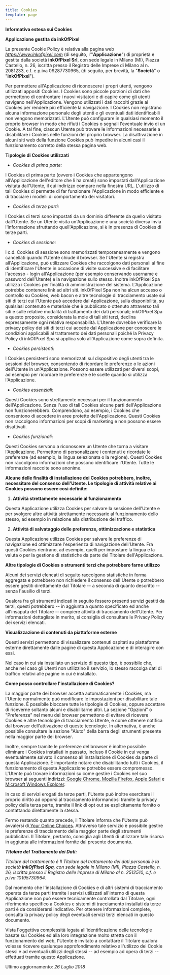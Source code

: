 ```yaml
---
title: Cookies
template: page
---
```


**Informativa estesa sui Cookies**

**Applicazione gestita da inkOfPixel**

La presente Cookie Policy è relativa alla pagina web _https://www.inkofpixel.com_ (di seguito, l'"**Applicazione**") di proprietà e gestita dalla società **inkOfPixel Srl**, con sede legale in Milano (MI), Piazza Castello, n. 26, iscritta presso il Registro delle Imprese di Milano al n. 2081233, c.f. e p.iva 09287730965, (di seguito, per brevità, la "**Società**" o "**inkOfPixel**").

Per permettere all'Applicazione di riconoscere i propri utenti, vengono utilizzati appositi Cookies. I Cookies sono piccole porzioni di dati che permettono di confrontare i nuovi visitatori e di capire come gli utenti navigano nell'Applicazione. Vengono utilizzati i dati raccolti grazie ai Cookies per rendere più efficiente la navigazione. I Cookies non registrano alcuna informazione personale degli utenti e gli eventuali dati identificabili non vengono memorizzati. L'Utente può configurare in qualsiasi momento il proprio browser in modo che rifiuti i Cookies o segnali l'eventuale invio di un Cookie. A tal fine, ciascun Utente può trovare le informazioni necessarie a disabilitare i Cookies nelle funzioni del proprio browser. La disattivazione in alcuni siti web della funzione Cookies può impedire in alcuni casi il funzionamento corretto della stessa pagina web.

**Tipologie di Cookies utilizzati**

* _Cookies di prima parte:_

I Cookies di prima parte (ovvero i Cookies che appartengono all'Applicazione dell'editore che li ha creati) sono impostati dall'Applicazione visitata dall'Utente, il cui indirizzo compare nella finestra URL. L'utilizzo di tali Cookies ci permette di far funzionare l'Applicazione in modo efficiente e di tracciare i modelli di comportamento dei visitatori.

* _Cookies di terze parti:_

I Cookies di terzi sono impostati da un dominio differente da quello visitato dall'Utente. Se un Utente visita un'Applicazione e una società diversa invia l'informazione sfruttando quell'Applicazione, si è in presenza di Cookies di terze parti.

* _Cookies di sessione:_

I c.d. Cookies di sessione sono memorizzati temporaneamente e vengono cancellati quando l'Utente chiude il browser. Se l'Utente si registra all'Applicazione, può utilizzare Cookies che raccolgono dati personali al fine di identificare l'Utente in occasione di visite successive e di facilitare l'accesso - login all'Applicazione (per esempio conservando username e password dell'Utente) e la navigazione sullo stesso. Inoltre inkOfPixel Spa utilizza i Cookies per finalità di amministrazione del sistema. L'Applicazione potrebbe contenere link ad altri siti. inkOfPixel Spa non ha alcun accesso o controllo su Cookies, web bacon e altre tecnologie di tracciamento usate sui siti di terzi cui l'Utente può accedere dal Applicazione, sulla disponibilità, su qualsiasi contenuto e materiale che è pubblicato o ottenuto attraverso tali siti e sulle relative modalità di trattamento dei dati personali; inkOfPixel Spa a questo proposito, considerata la mole di tali siti terzi, declina espressamente ogni relativa responsabilità. L'Utente dovrebbe verificare la privacy policy dei siti di terzi cui accede dal Applicazione per conoscere le condizioni applicabili al trattamento dei dati personali poiché la Privacy Policy di inkOfPixel Spa si applica solo all'Applicazione come sopra definita.

* _Cookies persistenti:_

I Cookies persistenti sono memorizzati sul dispositivo degli utenti tra le sessioni del browser, consentendo di ricordare le preferenze o le azioni dell'Utente in un'Applicazione. Possono essere utilizzati per diversi scopi, ad esempio per ricordare le preferenze e le scelte quando si utilizza l'Applicazione.

* _Cookies essenziali:_

Questi Cookies sono strettamente necessari per il funzionamento dell'Applicazione. Senza l'uso di tali Cookies alcune parti dell'Applicazione non funzionerebbero. Comprendono, ad esempio, i Cookies che consentono di accedere in aree protette dell'Applicazione. Questi Cookies non raccolgono informazioni per scopi di marketing e non possono essere disattivati.

* _Cookies funzionali:_

Questi Cookies servono a riconoscere un Utente che torna a visitare l'Applicazione. Permettono di personalizzare i contenuti e ricordate le preferenze (ad esempio, la lingua selezionata o la regione). Questi Cookies non raccolgono informazioni che possono identificare l'Utente. Tutte le informazioni raccolte sono anonime.

**Alcune delle finalità di installazione dei Cookies potrebbero, inoltre, necessitare del consenso dell'Utente. Le tipologie di attività relative ai Cookies possono essere così definite:**

1. **Attività strettamente necessarie al funzionamento**

Questa Applicazione utilizza Cookies per salvare la sessione dell'Utente e per svolgere altre attività strettamente necessarie al funzionamento dello stesso, ad esempio in relazione alla distribuzione del traffico.

2. **Attività di salvataggio delle preferenze, ottimizzazione e statistica**

Questa Applicazione utilizza Cookies per salvare le preferenze di navigazione ed ottimizzare l'esperienza di navigazione dell'Utente. Fra questi Cookies rientrano, ad esempio, quelli per impostare la lingua e la valuta o per la gestione di statistiche da parte del Titolare dell'Applicazione.

**Altre tipologie di Cookies o strumenti terzi che potrebbero farne utilizzo**

Alcuni dei servizi elencati di seguito raccolgono statistiche in forma aggregata e potrebbero non richiedere il consenso dell'Utente o potrebbero essere gestiti direttamente dal Titolare -- a seconda di quanto descritto -- senza l'ausilio di terzi.

Qualora fra gli strumenti indicati in seguito fossero presenti servizi gestiti da terzi, questi potrebbero -- in aggiunta a quanto specificato ed anche all'insaputa del Titolare -- compiere attività di tracciamento dell'Utente. Per informazioni dettagliate in merito, si consiglia di consultare le Privacy Policy dei servizi elencati.

**Visualizzazione di contenuti da piattaforme esterne**

Questi servizi permettono di visualizzare contenuti ospitati su piattaforme esterne direttamente dalle pagine di questa Applicazione e di interagire con essi.

Nel caso in cui sia installato un servizio di questo tipo, è possibile che, anche nel caso gli Utenti non utilizzino il servizio, lo stesso raccolga dati di traffico relativi alle pagine in cui è installato.

**Come posso controllare l'installazione di Cookies?**

La maggior parte dei browser accetta automaticamente i Cookies, ma l'Utente normalmente può modificare le impostazioni per disabilitare tale funzione. È possibile bloccare tutte le tipologie di Cookies, oppure accettare di riceverne soltanto alcuni e disabilitarne altri. La sezione "Opzioni" o "Preferenze" nel menu del browser permettono di evitare di ricevere Cookies e altre tecnologie di tracciamento Utente, e come ottenere notifica dal browser dell'attivazione di queste tecnologie. In alternativa, è anche possibile consultare la sezione "Aiuto" della barra degli strumenti presente nella maggior parte dei browser.

Inoltre, sempre tramite le preferenze del browser è inoltre possibile eliminare i Cookies installati in passato, incluso il Cookie in cui venga eventualmente salvato il consenso all'installazione di Cookies da parte di questa Applicazione. È importante notare che disabilitando tutti i Cookies, il funzionamento di questa Applicazione potrebbe essere compromesso. L'Utente può trovare informazioni su come gestire i Cookies nel suo browser ai seguenti indirizzi:[ ](https://support.google.com/chrome/answer/95647?hl=it&p=cpn_cookies)[Google Chrome](https://support.google.com/chrome/answer/95647?hl=it&p=cpn_cookies),[ ](https://support.mozilla.org/it/kb/Attivare%20e%20disattivare%20i%20cookie)[Mozilla Firefox](https://support.mozilla.org/it/kb/Attivare%20e%20disattivare%20i%20cookie),[ ](https://support.apple.com/kb/PH19214?viewlocale=it_IT&locale=en_US)[Apple Safari](https://support.apple.com/kb/PH19214?viewlocale=it_IT&locale=en_US) e[ ](http://windows.microsoft.com/it-it/windows-vista/block-or-allow-cookies)[Microsoft Windows Explorer](http://windows.microsoft.com/it-it/windows-vista/block-or-allow-cookies).

In caso di servizi erogati da terze parti, l'Utente può inoltre esercitare il proprio diritto ad opporsi al tracciamento informandosi tramite la privacy policy della terza parte, tramite il link di opt out se esplicitamente fornito o contattando direttamente la stessa.

Fermo restando quanto precede, il Titolare informa che l'Utente può avvalersi di[ ](http://www.youronlinechoices.com/)[Your Online Choices](http://www.youronlinechoices.com/). Attraverso tale servizio è possibile gestire le preferenze di tracciamento della maggior parte degli strumenti pubblicitari. Il Titolare, pertanto, consiglia agli Utenti di utilizzare tale risorsa in aggiunta alle informazioni fornite dal presente documento.

**_Titolare del Trattamento dei Dati:_**

*Titolare del trattamento è *Il Titolare del trattamento dei dati personali è la società **inkOfPixel Spa**, con sede legale in Milano (MI), Piazza Castello, n. 26, iscritta presso il Registro delle Imprese di Milano al n. 2512510, c.f. e p.iva 10195730964*.*

Dal momento che l'installazione di Cookies e di altri sistemi di tracciamento operata da terze parti tramite i servizi utilizzati all'interno di questa Applicazione non può essere tecnicamente controllata dal Titolare, ogni riferimento specifico a Cookies e sistemi di tracciamento installati da terze parti è da considerarsi indicativo. Per ottenere informazioni complete, consulta la privacy policy degli eventuali servizi terzi elencati in questo documento.

Vista l'oggettiva complessità legata all'identificazione delle tecnologie basate sui Cookies ed alla loro integrazione molto stretta con il funzionamento del web, l'Utente è invitato a contattare il Titolare qualora volesse ricevere qualunque approfondimento relativo all'utilizzo dei Cookie stessi e ad eventuali utilizzi degli stessi -- ad esempio ad opera di terzi -- effettuati tramite questo Applicazione.

Ultimo aggiornamento: _26 Luglio 2018_
